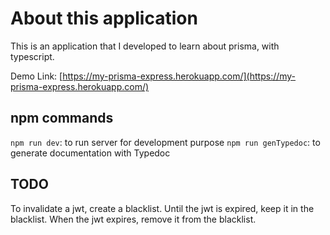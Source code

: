 # About this application
This is an application that I developed to learn about prisma, with typescript.

Demo Link: [https://my-prisma-express.herokuapp.com/](https://my-prisma-express.herokuapp.com/)

## npm commands
`npm run dev`: to run server for development purpose
`npm run genTypedoc`: to generate documentation with Typedoc

## TODO
To invalidate a jwt, create a blacklist.
Until the jwt is expired, keep it in the blacklist.
When the jwt expires, remove it from the blacklist.

